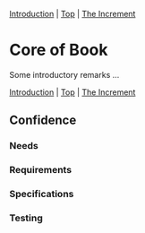[Introduction](00.html) | [Top](index.html) | [ The Increment ](02.html)

# Core of Book #

Some introductory remarks …



[Introduction](00.html) | [Top](index.html) | [ The Increment ](02.html)


## Confidence ##  

### Needs ###  

### Requirements ###  

### Specifications ###  

### Testing ###


